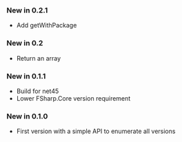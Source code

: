 ### New in 0.2.1

* Add getWithPackage

### New in 0.2

* Return an array

### New in 0.1.1

* Build for net45
* Lower FSharp.Core version requirement

### New in 0.1.0

* First version with a simple API to enumerate all versions
